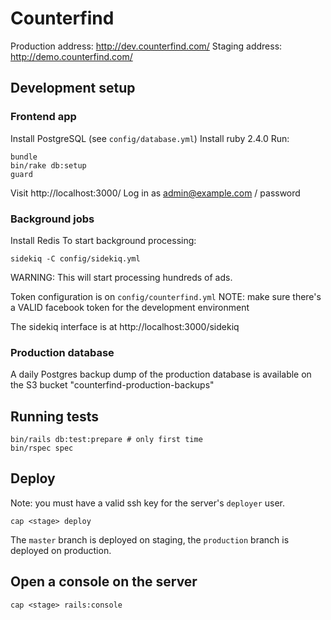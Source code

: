 # Counterfind

Production address: http://dev.counterfind.com/
Staging address: http://demo.counterfind.com/

## Development setup

### Frontend app

Install PostgreSQL (see `config/database.yml`)
Install ruby 2.4.0
Run:

    bundle
    bin/rake db:setup
    guard

Visit http://localhost:3000/
Log in as admin@example.com / password

### Background jobs

Install Redis
To start background processing:

    sidekiq -C config/sidekiq.yml

WARNING: This will start processing hundreds of ads.

Token configuration is on `config/counterfind.yml`
NOTE: make sure there's a VALID facebook token for the development environment

The sidekiq interface is at http://localhost:3000/sidekiq

### Production database

A daily Postgres backup dump of the production database is available on the S3
bucket "counterfind-production-backups"

## Running tests

    bin/rails db:test:prepare # only first time
    bin/rspec spec

## Deploy

Note: you must have a valid ssh key for the server's `deployer` user.

    cap <stage> deploy

The `master` branch is deployed on staging, the `production` branch is deployed
on production.

## Open a console on the server

    cap <stage> rails:console
